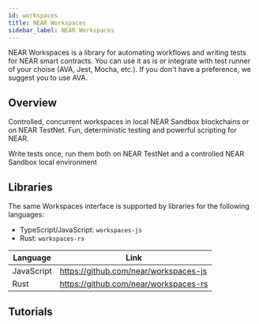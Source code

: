 ```yaml
---
id: workspaces
title: NEAR Workspaces
sidebar_label: NEAR Workspaces
---
```


NEAR Workspaces is a library for automating workflows and writing tests for NEAR smart contracts.
You can use it as is or integrate with test runner of your choise (AVA, Jest, Mocha, etc.). If you don't have a preference, we suggest you to use AVA.

## Overview

Controlled, concurrent workspaces in local NEAR Sandbox blockchains or on NEAR TestNet. Fun, deterministic testing and powerful scripting for NEAR.



Write tests once, run them both on NEAR TestNet and a controlled NEAR Sandbox local environment 

## Libraries

The same Workspaces interface is supported by libraries for the following languages:

- TypeScript/JavaScript: `workspaces-js`
- Rust: `workspaces-rs`

| Language | Link |
|----------|------|
| JavaScript | https://github.com/near/workspaces-js |
| Rust | https://github.com/near/workspaces-rs |


## Tutorials

